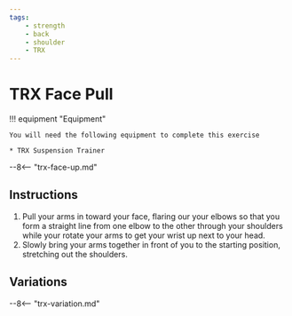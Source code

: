 ```yaml
---
tags:
    - strength
    - back
    - shoulder
    - TRX
---
```


# TRX Face Pull

!!! equipment "Equipment"

    You will need the following equipment to complete this exercise
    
    * TRX Suspension Trainer

--8<-- "trx-face-up.md"

## Instructions

1. Pull your arms in toward your face, flaring our your elbows so that you form a straight line from one elbow to the other through your shoulders while your rotate your arms to get your wrist up next to your head.
2. Slowly bring your arms together in front of you to the starting position, stretching out the shoulders.

## Variations

--8<-- "trx-variation.md"